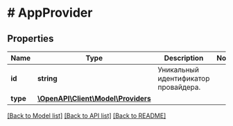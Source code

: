 # # AppProvider

## Properties

Name | Type | Description | Notes
------------ | ------------- | ------------- | -------------
**id** | **string** | Уникальный идентификатор провайдера. |
**type** | [**\OpenAPI\Client\Model\Providers**](Providers.md) |  |

[[Back to Model list]](../../README.md#models) [[Back to API list]](../../README.md#endpoints) [[Back to README]](../../README.md)
